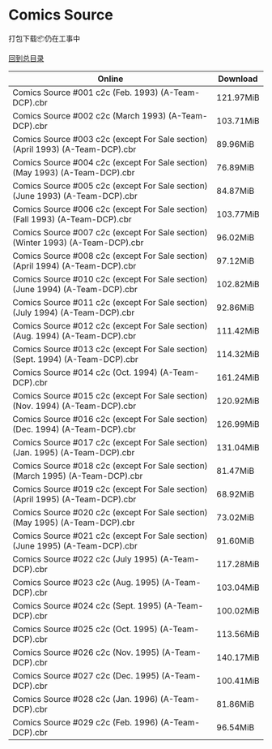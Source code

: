 # Comics Source

打包下载📦仍在工事中

[回到总目录](/Catalogs.md)







Online | Download
--- | ---
Comics Source #001 c2c (Feb. 1993) (A-Team-DCP).cbr | 121.97MiB
Comics Source #002 c2c (March 1993) (A-Team-DCP).cbr | 103.71MiB
Comics Source #003 c2c (except For Sale section) (April 1993) (A-Team-DCP).cbr | 89.96MiB
Comics Source #004 c2c (except For Sale section) (May 1993) (A-Team-DCP).cbr | 76.89MiB
Comics Source #005 c2c (except For Sale section) (June 1993) (A-Team-DCP).cbr | 84.87MiB
Comics Source #006 c2c (except For Sale section) (Fall 1993) (A-Team-DCP).cbr | 103.77MiB
Comics Source #007 c2c (except For Sale section) (Winter 1993) (A-Team-DCP).cbr | 96.02MiB
Comics Source #008 c2c (except For Sale section) (April 1994) (A-Team-DCP).cbr | 97.12MiB
Comics Source #010 c2c (except For Sale section) (June 1994) (A-Team-DCP).cbr | 102.82MiB
Comics Source #011 c2c (except For Sale section) (July 1994) (A-Team-DCP).cbr | 92.86MiB
Comics Source #012 c2c (except For Sale section) (Aug. 1994) (A-Team-DCP).cbr | 111.42MiB
Comics Source #013 c2c (except For Sale section) (Sept. 1994) (A-Team-DCP).cbr | 114.32MiB
Comics Source #014 c2c (Oct. 1994) (A-Team-DCP).cbr | 161.24MiB
Comics Source #015 c2c (except For Sale section) (Nov. 1994) (A-Team-DCP).cbr | 120.92MiB
Comics Source #016 c2c (except For Sale section) (Dec. 1994) (A-Team-DCP).cbr | 126.99MiB
Comics Source #017 c2c (except For Sale section) (Jan. 1995) (A-Team-DCP).cbr | 131.04MiB
Comics Source #018 c2c (except For Sale section) (March 1995) (A-Team-DCP).cbr | 81.47MiB
Comics Source #019 c2c (except For Sale section) (April 1995) (A-Team-DCP).cbr | 68.92MiB
Comics Source #020 c2c (except For Sale section) (May 1995) (A-Team-DCP).cbr | 73.02MiB
Comics Source #021 c2c (except For Sale section) (June 1995) (A-Team-DCP).cbr | 91.60MiB
Comics Source #022 c2c (July 1995) (A-Team-DCP).cbr | 117.28MiB
Comics Source #023 c2c (Aug. 1995) (A-Team-DCP).cbr | 103.04MiB
Comics Source #024 c2c (Sept. 1995) (A-Team-DCP).cbr | 100.02MiB
Comics Source #025 c2c (Oct. 1995) (A-Team-DCP).cbr | 113.56MiB
Comics Source #026 c2c (Nov. 1995) (A-Team-DCP).cbr | 140.17MiB
Comics Source #027 c2c (Dec. 1995) (A-Team-DCP).cbr | 100.41MiB
Comics Source #028 c2c (Jan. 1996) (A-Team-DCP).cbr | 81.86MiB
Comics Source #029 c2c (Feb. 1996) (A-Team-DCP).cbr | 96.54MiB